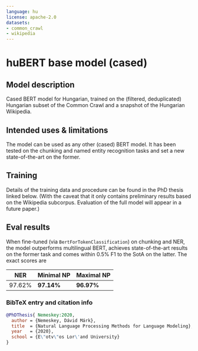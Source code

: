 ```yaml
---
language: hu
license: apache-2.0
datasets:
- common_crawl
- wikipedia
---
```


# huBERT base model (cased)

## Model description

Cased BERT model for Hungarian, trained on the (filtered, deduplicated) Hungarian subset of the Common Crawl and a snapshot of the Hungarian Wikipedia.

## Intended uses & limitations

The model can be used as any other (cased) BERT model. It has been tested on the chunking and
named entity recognition tasks and set a new state-of-the-art on the former.

## Training

Details of the training data and procedure can be found in the PhD thesis linked below. (With the caveat that it only contains preliminary results
based on the Wikipedia subcorpus. Evaluation of the full model will appear in a future paper.)

## Eval results

When fine-tuned (via `BertForTokenClassification`) on chunking and NER, the model outperforms multilingual BERT, achieves state-of-the-art results on the
former task and comes within 0.5% F1 to the SotA on the latter. The exact scores are

| NER | Minimal NP | Maximal NP |
|-----|------------|------------|
| 97.62% | **97.14%** | **96.97%** |

### BibTeX entry and citation info

```bibtex
@PhDThesis{ Nemeskey:2020,                                                 
  author = {Nemeskey, Dávid Márk},
  title  = {Natural Language Processing Methods for Language Modeling},
  year   = {2020},
  school = {E\"otv\"os Lor\'and University}
}
```
